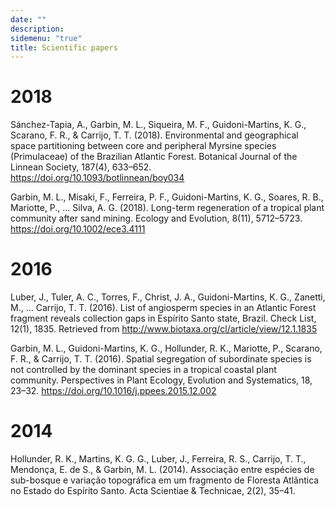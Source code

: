 ```yaml
---
date: ""
description:
sidemenu: "true"
title: Scientific papers
---
```


# 2018

Sánchez-Tapia, A., Garbin, M. L., Siqueira, M. F., Guidoni-Martins, K. G., Scarano, F. R., & Carrijo, T. T. (2018). Environmental and geographical space partitioning between core and peripheral Myrsine species (Primulaceae) of the Brazilian Atlantic Forest. Botanical Journal of the Linnean Society, 187(4), 633–652. https://doi.org/10.1093/botlinnean/boy034

Garbin, M. L., Misaki, F., Ferreira, P. F., Guidoni-Martins, K. G., Soares, R. B., Mariotte, P., … Silva, A. G. (2018). Long-term regeneration of a tropical plant community after sand mining. Ecology and Evolution, 8(11), 5712–5723. https://doi.org/10.1002/ece3.4111

# 2016

Luber, J., Tuler, A. C., Torres, F., Christ, J. A., Guidoni-Martins, K. G., Zanetti, M., … Carrijo, T. T. (2016). List of angiosperm species in an Atlantic Forest fragment reveals collection gaps in Espírito Santo state, Brazil. Check List, 12(1), 1835. Retrieved from http://www.biotaxa.org/cl/article/view/12.1.1835

Garbin, M. L., Guidoni-Martins, K. G., Hollunder, R. K., Mariotte, P., Scarano, F. R., & Carrijo, T. T. (2016). Spatial segregation of subordinate species is not controlled by the dominant species in a tropical coastal plant community. Perspectives in Plant Ecology, Evolution and Systematics, 18, 23–32. https://doi.org/10.1016/j.ppees.2015.12.002

# 2014

Hollunder, R. K., Martins, K. G. G., Luber, J., Ferreira, R. S., Carrijo, T. T., Mendonça, E. de S., & Garbin, M. L. (2014). Associação entre espécies de sub-bosque e variação topográfica em um fragmento de Floresta Atlântica no Estado do Espírito Santo. Acta Scientiae & Technicae, 2(2), 35–41.
